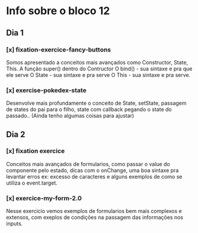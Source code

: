 # Info sobre o bloco 12
## Dia 1
### [x] fixation-exercice-fancy-buttons
Somos apresentado a conceitos mais avançados como Constructor, State, This.
A função super() dentro do Contructor
O bind() - sua sintaxe e pra que ele serve
O State - sua sintaxe e pra serve
O This - sua sintaxe e pra serve.
### [x] exercise-pokedex-state
Desenvolve mais profundamente o conceito de State, setState, passagem de states do pai para o filho, state com callback pegando o state do passado.. (Ainda tenho algumas coisas para ajustar)
## Dia 2
### [x] fixation exercice
Conceitos mais avançados de formularios, como passar o value do componente pelo estado, dicas com o onChange, uma boa sintaxe pra levantar erros ex: excesso de caracteres e alguns exemplos de como se utiliza o event.target.
### [x] exercice-my-form-2.0
Nesse exercicio vemos exemplos de formularios bem mais complexos e extensos, com exeplos de condições na passagem das informações nos inputs.